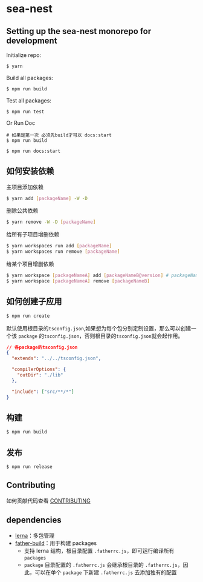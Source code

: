 # sea-nest

## Setting up the sea-nest monorepo for development

Initialize repo:

```bash
$ yarn
```

Build all packages:

```bash
$ npm run build
```

Test all packages:

```shell
$ npm run test
```

Or Run Doc

```shell
# 如果是第一次 必须先build才可以 docs:start
$ npm run build

$ npm run docs:start
```

## 如何安装依赖

主项目添加依赖

```bash
$ yarn add [packageName] -W -D
```

删除公共依赖

```bash
$ yarn remove -W -D [packageName]
```

给所有子项目增删依赖

```bash
$ yarn workspaces run add [packageName]
$ yarn workspaces run remove [packageName]
```

给某个项目增删依赖

```bash
$ yarn workspace [packageNameA] add [packageNameB@version] # packageNameA是指定安装依赖的包名，packageNameB是公共的包名或者项目内的包名
$ yarn workspace [packageNameA] remove [packageNameB]
```

## 如何创建子应用

```bash
$ npm run create
```

默认使用根目录的`tsconfig.json`,如果想为每个包分别定制设置，那么可以创建一个该 `package` 的`tsconfig.json`，否则根目录的`tsconfig.json`就会起作用。

```json
// 各package的tsconfig.json
{
  "extends": "../../tsconfig.json",

  "compilerOptions": {
    "outDir": "./lib"
  },

  "include": ["src/**/*"]
}
```

## 构建

```bash
$ npm run build
```

## 发布

```shell
$ npm run release
```

## Contributing

如何贡献代码查看 [CONTRIBUTING](./CONTRIBUTING.md)

## dependencies

- [lerna](http://www.febeacon.com/lerna-docs-zh-cn/routes/commands/)：多包管理
- [father-build](https://github.com/umijs/father)：用于构建 packages
  - 支持 lerna 结构，根目录配置 `.fatherrc.js`，即可运行编译所有 `packages`
  - `package` 目录配置的 `.fatherrc.js` 会继承根目录的 `.fatherrc.js`，因此，可以在单个 `package` 下新建 `.fatherrc.js` 去添加独有的配置
